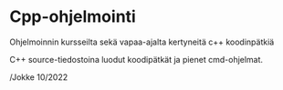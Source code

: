 # Cpp-ohjelmointi
Ohjelmoinnin kursseilta sekä vapaa-ajalta kertyneitä c++ koodinpätkiä

C++ source-tiedostoina luodut koodipätkät ja pienet cmd-ohjelmat.

/Jokke 10/2022
